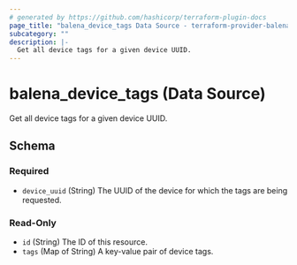 ```yaml
---
# generated by https://github.com/hashicorp/terraform-plugin-docs
page_title: "balena_device_tags Data Source - terraform-provider-balena"
subcategory: ""
description: |-
  Get all device tags for a given device UUID.
---
```


# balena_device_tags (Data Source)

Get all device tags for a given device UUID.



<!-- schema generated by tfplugindocs -->
## Schema

### Required

- `device_uuid` (String) The UUID of the device for which the tags are being requested.

### Read-Only

- `id` (String) The ID of this resource.
- `tags` (Map of String) A key-value pair of device tags.
